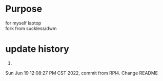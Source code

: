 # Purpose 
for myself laptop  
fork from suckless/dwm   

# update history
1. 
Sun Jun 19 12:08:27 PM CST 2022, commit from RPI4. Change README 
